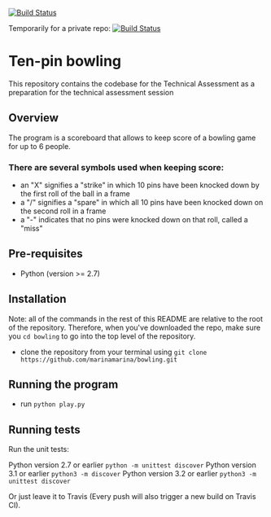 [![Build Status](https://travis-ci.org/marinamarina/bowling.svg?branch=master)](https://travis-ci.org/marinamarina/bowling)

Temporarily for a private repo:
[![Build Status](https://magnum.travis-ci.com/marinamarina/bowling.svg?token=mjEQw6pBznfzG3bFcBry?branch=master)](https://magnum.travis-ci.com/marinamarina/bowling)


# Ten-pin bowling
This repository contains the codebase for the Technical Assessment as a preparation for the technical assessment session

## Overview

The program is a scoreboard that allows to keep score of a bowling game for up to 6 people.

### There are several symbols used when keeping score:
* an "X" signifies a "strike" in which 10 pins have been knocked down by the first roll of the ball in a frame
* a "/" signifies a "spare" in which all 10 pins have been knocked down on the second roll in a frame
* a "-" indicates that no pins were knocked down on that roll, called a "miss"



## Pre-requisites

* Python (version >= 2.7)

## Installation

Note: all of the commands in the rest of this README are relative to the root of the repository. Therefore, when you've downloaded the repo, make sure you `cd bowling` to go into the top level of the repository.

* clone the repository from your terminal using `git clone https://github.com/marinamarina/bowling.git`

## Running the program

* run `python play.py`

## Running tests

Run the unit tests:

Python version 2.7 or earlier `python -m unittest discover`
Python version 3.1 or earlier `python3 -m discover`
Python version 3.2 or earlier `python3 -m unittest discover`

Or just leave it to Travis (Every push will also trigger a new build on Travis CI).